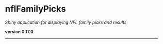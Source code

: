 # nflFamilyPicks

*Shiny application for displaying NFL family picks and results*

**version 0.17.0**

----------
